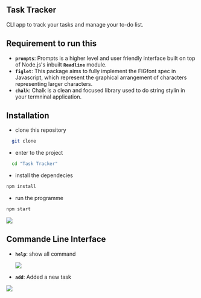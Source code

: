 ## Task Tracker
CLI app to track your tasks and manage your to-do list.

## Requirement to run this
 - **`prompts`**: Prompts is a higher level and user friendly interface built on top of Node.js's inbuilt **`Readline`** module.
 - **`figlet`**: This package aims to fully implement the FIGfont spec in Javascript, which represent the graphical arrangement of characters representing larger characters.
 - **`chalk`**: Chalk is a clean and focused library used to do string stylin in your termninal application.

## Installation

 - clone this repository
  ```bash
    git clone 
  ```
 - enter to the project
  ```bash
    cd "Task Tracker"
  ```
 - install the dependecies
  ```bash
  npm install
  ```
 - run the programme
  ```bash
  npm start
  ```
<img src="https://github.com/user-attachments/assets/2029c109-c688-4d9c-afd3-3bf334bc7b38">


## Commande Line Interface

 - **`help`**: show all command
   
   <img src="https://github.com/user-attachments/assets/51ccc71a-ac97-4984-ad82-545cd4426b34">
   
 - **`add`**: Added a new task

 <img src="https://github.com/user-attachments/assets/d4579cc6-7d13-427a-bbd2-fbeba43339f9">


